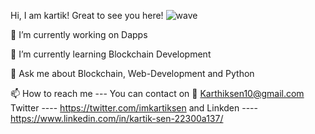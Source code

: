  Hi, I am kartik! Great to see you here! ![wave](https://user-images.githubusercontent.com/91483577/160083967-e4c41511-2afd-4990-a8a0-e5c147fdee2f.gif)

🔭 I’m currently working on Dapps 

🌱 I’m currently learning Blockchain Development

💬 Ask me about Blockchain, Web-Development and Python

📫 How to reach me --- You can contact on 💌 Karthiksen10@gmail.com
Twitter ---- https://twitter.com/imkartiksen and 
Linkden ----https://www.linkedin.com/in/kartik-sen-22300a137/

 


<!--
**ksen21/ksen21** is a ✨ _special_ ✨ repository because its `README.md` (this file) appears on your GitHub profile.

Here are some ideas to get you started:

- 🔭 I’m currently working on ...
- 🌱 I’m currently learning ...
- 👯 I’m looking to collaborate on ...
- 🤔 I’m looking for help with ...
- 💬 Ask me about ...
- 📫 How to reach me: ...
- 😄 Pronouns: ...
- ⚡ Fun fact: ...
-->
